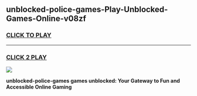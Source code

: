 
## unblocked-police-games-Play-Unblocked-Games-Online-v08zf
<h3>
<a href="https://premium76.site?title=unblocked-police-games&ref=25A">CLICK TO PLAY</a></h3>
<hr>

<h3>
<a href="https://premium76.site?title=unblocked-police-games&ref=25A">CLICK 2 PLAY</a>
  
</h3>

<a href="https://premium76.site?title=unblocked-police-games&ref=25A"><img src="https://clearcache.store/games.png"></a>


**unblocked-police-games games unblocked: Your Gateway to Fun and Accessible Online Gaming**
